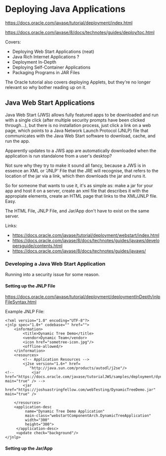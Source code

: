 # Deploying Java Applications
https://docs.oracle.com/javase/tutorial/deployment/index.html

https://docs.oracle.com/javase/8/docs/technotes/guides/deploy/toc.html

Covers:
* Deploying Web Start Applications (neat)
* Java Rich Internet Applications ?
* Deployment In-Depth
* Deploying Self-Container Applications
* Packaging Programs in JAR Files

The Oracle tutorial also covers deploying Applets, but they're no longer relevant so why bother reading up on it.

## Java Web Start Applications
Java Web Start (JWS) allows fully featured apps to be downloaded and run with a single click (after multiple security prompts have been clicked through...), but there is no installation process, just click a link on a web page, which points to a Java Network Launch Protocol (JNLP) file that communicates with the Java Web Start software to download, cache, and run the app.

Apparently updates to a JWS app are automatically downloaded when the application is run standalone from a user's desktop?

Not sure why they try to make it sound all fancy, because a JWS is in essence an XML or 'JNLP' File that the JRE will recognise, that refers to the location of the jar via a link, which then downloads the jar and runs it.

So for someone that wants to use it, it's as simple as: make a jar for your app and host it on a server, create an xml file that describes it with the appropiate elements, create an HTML page that links to the XML/JNLP file. Easy.

The HTML File, JNLP File, and Jar/App don't have to exist on the same server.

Links:
* https://docs.oracle.com/javase/tutorial/deployment/webstart/index.html
* https://docs.oracle.com/javase/8/docs/technotes/guides/javaws/developersguide/contents.html
* https://docs.oracle.com/javase/8/docs/technotes/guides/javaws/

### Developing a Java Web Start Application
Running into a security issue for some reason.

#### Setting up the JNLP File
https://docs.oracle.com/javase/tutorial/deployment/deploymentInDepth/jnlpFileSyntax.html

Example JNLP File:
```
<?xml version="1.0" encoding="UTF-8"?>
<jnlp spec="1.0+" codebase="" href="">
    <information>
        <title>Dynamic Tree Demo</title>
        <vendor>Dynamic Team</vendor>
        <icon href="sometree-icon.jpg"/>
        <offline-allowed/>
    </information>
    <resources>
        <!-- Application Resources -->
        <j2se version="1.6+" href=
           "http://java.sun.com/products/autodl/j2se"/>
<!--        <jar href="https://docs.oracle.com/javase/tutorialJWS/samples/deployment/dynamictree_webstartJWSProject/DynamicTreeDemo.jar" main="true" /> -->
        <jar href="https://joshuastringfellow.com/webTesting/DynamicTreeDemo.jar" main="true" />

    </resources>
    <application-desc
         name="Dynamic Tree Demo Application"
         main-class="webstartComponentArch.DynamicTreeApplication"
         width="300"
         height="300">
     </application-desc>
     <update check="background"/>
</jnlp>
```

#### Setting up the Jar/App
